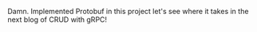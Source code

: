 Damn.
Implemented Protobuf in this project let's see where it takes in the next blog of CRUD with gRPC!